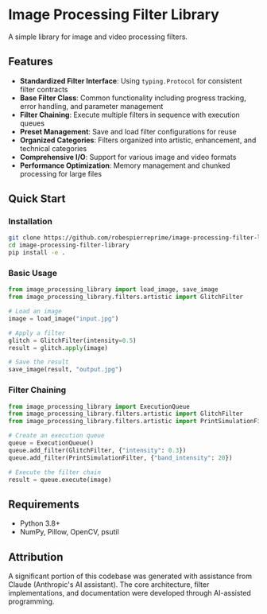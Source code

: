 # Image Processing Filter Library

A simple library for image and video processing filters.

## Features

- **Standardized Filter Interface**: Using `typing.Protocol` for consistent filter contracts
- **Base Filter Class**: Common functionality including progress tracking, error handling, and parameter management
- **Filter Chaining**: Execute multiple filters in sequence with execution queues
- **Preset Management**: Save and load filter configurations for reuse
- **Organized Categories**: Filters organized into artistic, enhancement, and technical categories
- **Comprehensive I/O**: Support for various image and video formats
- **Performance Optimization**: Memory management and chunked processing for large files

## Quick Start

### Installation

```bash
git clone https://github.com/robespierreprime/image-processing-filter-library.git
cd image-processing-filter-library
pip install -e .
```

### Basic Usage

```python
from image_processing_library import load_image, save_image
from image_processing_library.filters.artistic import GlitchFilter

# Load an image
image = load_image("input.jpg")

# Apply a filter
glitch = GlitchFilter(intensity=0.5)
result = glitch.apply(image)

# Save the result
save_image(result, "output.jpg")
```

### Filter Chaining

```python
from image_processing_library import ExecutionQueue
from image_processing_library.filters.artistic import GlitchFilter
from image_processing_library.filters.artistic import PrintSimulationFilter

# Create an execution queue
queue = ExecutionQueue()
queue.add_filter(GlitchFilter, {"intensity": 0.3})
queue.add_filter(PrintSimulationFilter, {"band_intensity": 20})

# Execute the filter chain
result = queue.execute(image)
```

## Requirements

- Python 3.8+
- NumPy, Pillow, OpenCV, psutil

## Attribution

A significant portion of this codebase was generated with assistance from Claude (Anthropic's AI assistant). The core architecture, filter implementations, and documentation were developed through AI-assisted programming.